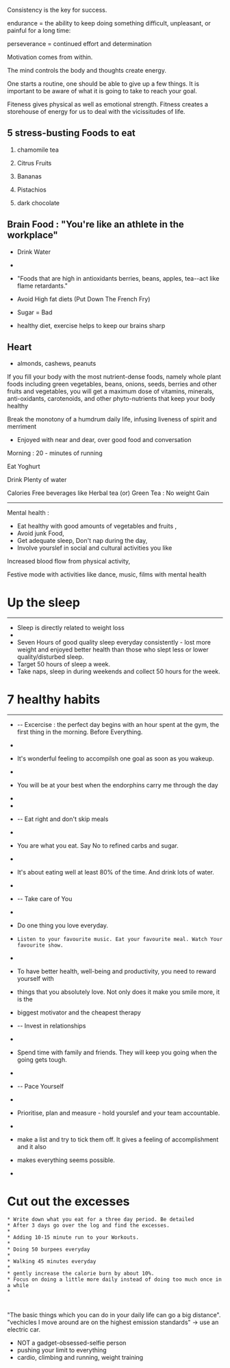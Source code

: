 Consistency is the key for success.

endurance = the ability to keep doing something difficult, unpleasant, 
or painful for a long time:

perseverance = continued effort and determination

Motivation comes from within.

The mind controls the body and thoughts create energy.

One starts a routine, one should be able to give up a few things.
It is important to be aware of what it is going to take to reach your goal.

Fiteness gives physical as well as emotional strength.
Fitness creates a storehouse of energy for us to deal with the vicissitudes of life.


5 stress-busting Foods to eat
--------------------------------

1. chamomile tea

3. Citrus Fruits

4. Bananas

5. Pistachios

2. dark chocolate



Brain Food : "You're like an athlete in the workplace"
------------

* Drink Water
* 
* "Foods that are high in antioxidants
       berries, beans, apples, tea--act like flame retardants."

* Avoid High fat diets (Put Down The French Fry)

* Sugar = Bad

* healthy diet, exercise helps to keep our brains sharp

Heart 
------
* almonds, cashews, peanuts



If you fill your body with the most nutrient-dense foods, namely whole plant foods including green vegetables, beans, onions, seeds, berries and other fruits and vegetables, you will get a maximum dose of vitamins, minerals, anti-oxidants, carotenoids, and other phyto-nutrients that keep your body healthy





Break the monotony of a humdrum daily life, infusing liveness of spirit and merriment

* Enjoyed with near and dear, over good food and conversation



Morning : 20 - minutes of running

Eat Yoghurt

Drink Plenty of water

Calories Free beverages like Herbal tea (or) Green Tea   : No weight Gain


---


Mental health :
    
    
* Eat healthy with good amounts of vegetables and fruits , 
* Avoid junk Food,  
* Get adequate sleep, Don't nap during the day,
* Involve yourslef in social and cultural activities you like 



Increased blood flow from physical activity, 

Festive mode with activities like dance, music, films with mental health 



# Up the sleep
------------------

 * Sleep is directly related to weight loss
 * 
 * Seven Hours of good quality sleep everyday consistently
        - lost more weight and enjoyed better health than those who slept less or lower quality/disturbed sleep.
 * Target 50 hours of sleep a week.
 * Take naps, sleep in during weekends and collect 50 hours for the week.


# 7 healthy habits
-----------------

  * -- Excercise : the perfect day begins with an hour spent at the gym, the first thing in the morning. Before Everything.
  * 
  * It's wonderful feeling to accompilsh one goal as soon as you wakeup.
  * 
  * You will be at your best when the endorphins carry me through the day
  * 
  * 
  * -- Eat right and don't skip meals
  * 
  * You are what you eat. Say No to refined carbs and sugar.
  * 
  * It's about eating well at least 80% of the time. And drink lots of water.
  * 
  * -- Take care of You
  * 
  * Do one thing you love everyday. 
  *     Listen to your favourite music. Eat your favourite meal. Watch Your favourite show.
  * 
  * To have better health, well-being and productivity, you need to reward yourself with
  * things that you absolutely love. Not only does it make you smile more, it is the
  * biggest motivator and the cheapest therapy

  * -- Invest in relationships
  * 
  * Spend time with family and friends. They will keep you going when the going gets tough.
  * 
  * -- Pace Yourself
  * 
  * Prioritise, plan and measure - hold yourslef and your team accountable.
  * 
  * make a list and try to tick them off. It gives a feeling of accomplishment and it also
  * makes everything seems possible.
  * 
 
# Cut out the excesses

    * Write down what you eat for a three day period. Be detailed 
    * After 3 days go over the log and find the excesses.
    * 
    * Adding 10-15 minute run to your Workouts.
    * 
    * Doing 50 burpees everyday
    * 
    * Walking 45 minutes everyday
    * 
    * gently increase the calorie burn by about 10%. 
    * Focus on doing a little more daily instead of doing too much once in a while
    * 

# 

"The basic things which you can do in your daily life can go a big distance".
"vechicles I move around are on the highest emission standards" -> use an electric car.

* NOT a gadget-obsessed-selfie person
* pushing your limit to everything
* cardio, climbing and running, weight training




